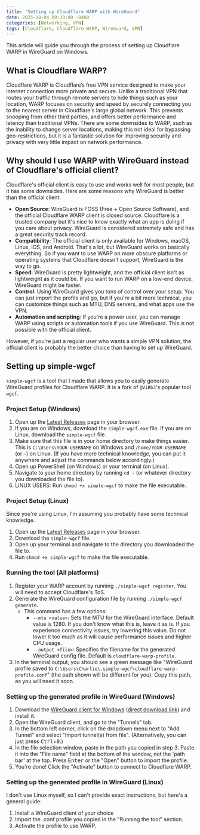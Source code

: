 ```yaml
---
title: "Setting up Cloudflare WARP with WireGuard"
date: 2025-10-04 09:30:00 -0400
categories: [Networking, VPN]
tags: [Cloudflare, Cloudflare WARP, WireGuard, VPN]
---
```


This article will guide you through the process of setting up Cloudflare WARP in WireGuard on Windows.

## What is Cloudflare WARP?

Cloudflare WARP is Cloudflare’s free VPN service designed to make your internet connection more private and secure. Unlike a traditional VPN that routes your traffic through remote servers to hide things such as your location, WARP focuses on security and speed by securely connecting you to the nearest server in Cloudflare's large global network. This prevents snooping from other third parties, and offers better performance and latency than traditional VPNs. There are some downsides to WARP, such as the inability to change server locations, making this not ideal for bypassing geo-restrictions, but it is a fantastic solution for improving security and privacy with very little impact on network performance.

## Why should I use WARP with WireGuard instead of Cloudflare's official client?
Cloudflare's official client is easy to use and works well for most people, but it has some downsides. Here are some reasons why WireGuard is better than the official client:

- **Open Source**: WireGuard is FOSS (Free + Open Source Software), and the official Cloudflare WARP client is closed source. Cloudflare is a trusted company but it's nice to know exactly what an app is doing if you care about privacy. WireGuard is considered extremely safe and has a great security track record.
- **Compatibility**: The official client is only available for Windows, macOS, Linux, iOS, and Android. That's a lot, but WireGuard works on basically everything. So if you want to use WARP on more obscure platforms or operating systems that Cloudflare doesn't support, WireGuard is the way to go.
- **Speed**: WireGuard is pretty lightweight, and the official client isn't as lightweight as it could be. If you want to run WARP on a low-end device, WireGuard might be faster.
- **Control**: Using WireGuard gives you tons of control over your setup. You can just import the profile and go, but if you're a bit more technical, you can customize things such as MTU, DNS servers, and what apps use the VPN.
- **Automation and scripting**: If you're a power user, you can manage WARP using scripts or automation tools if you use WireGuard. This is not possible with the official client.

However, if you're just a regular user who wants a simple VPN solution, the official client is probably the better choice than having to set up WireGuard.

## Setting up simple-wgcf
`simple-wgcf` is a tool that I made that allows you to easily generate WireGuard profiles for Cloudflare WARP. It is a fork of `@ViRb3`'s popular tool `wgcf`.

### Project Setup (Windows)
1. Open up the [Latest Releases](https://github.com/PowerPCFan/simple-wgcf/releases/latest) page in your browser.
2. If you are on Windows, download the `simple-wgcf.exe` file. If you are on Linux, download the `simple-wgcf` file.
3. Make sure that this file is in your home directory to make things easier. This is `C:\Users\YOUR-USERNAME` on Windows and `/home/YOUR-USERNAME` (or `~`) on Linux. (If you have more technical knowledge, you can put it anywhere and adjust the commands below accordingly.)
4. Open up PowerShell (on Windows) or your terminal (on Linux).
5. Navigate to your home directory by running `cd ~` (or whatever directory you downloaded the file to).
6. LINUX USERS: Run `chmod +x simple-wgcf` to make the file executable.

### Project Setup (Linux)
Since you're using Linux, I'm assuming you probably have some technical knowledge.
1. Open up the [Latest Releases](https://github.com/PowerPCFan/simple-wgcf/releases/latest) page in your browser.
2. Download the `simple-wgcf` file.
3. Open up your terminal and navigate to the directory you downloaded the file to.
4. Run `chmod +x simple-wgcf` to make the file executable.

### Running the tool (All platforms)
1. Register your WARP account by running `./simple-wgcf register`. You will need to accept Cloudflare's ToS.
2. Generate the WireGuard configuration file by running `./simple-wgcf generate`.
    - This command has a few options:
        - `--mtu <value>`: Sets the MTU for the WireGuard interface. Default value is 1280. If you don't know what this is, leave it as is. If you experience connectivity issues, try lowering this value. Do not lower it too much as it will cause performance issues and higher CPU usage.
        - `--output <file>`: Specifies the filename for the generated WireGuard config file. Default is `cloudflare-warp-profile`.
3. In the terminal output, you should see a green message like "WireGuard profile saved to `C:\Users\Charlie\.simple-wgcf\cloudflare-warp-profile.conf`" (the path shown will be different for you). Copy this path, as you will need it soon.

### Setting up the generated profile in WireGuard (Windows)
1. Download the [WireGuard client for Windows](https://www.wireguard.com/install/) ([direct download link](https://download.wireguard.com/windows-client/wireguard-installer.exe)) and install it.
2. Open the WireGuard client, and go to the "Tunnels" tab.
3. In the bottom left corner, click on the dropdown menu next to "Add Tunnel" and select "Import tunnel(s) from file". (Alternatively, you can just press <kbd>Ctrl</kbd>+<kbd>0</kbd>.)
4. In the file selection window, paste in the path you copied in step 3. Paste it into the "File name" field at the bottom of the window, not the 'path bar' at the top. Press <kbd>Enter</kbd> or the "Open" button to import the profile.
5. You're done! Click the "Activate" button to connect to Cloudflare WARP.

### Setting up the generated profile in WireGuard (Linux)
I don't use Linux myself, so I can't provide exact instructions, but here's a general guide:
1. Install a WireGuard client of your choice
2. Import the .conf profile you copied in the "Running the tool" section.
3. Activate the profile to use WARP.
